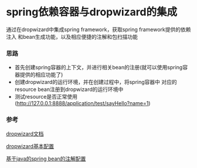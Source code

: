 # spring依赖容器与dropwizard的集成

通过在dropwizard中集成spring framework，获取spring framework提供的依赖注入
和bean生成功能，以及相应便捷的注解和包扫描功能

### 思路

- 首先创建spring容器的上下文，并进行相关bean的注册(就可以使用spring容器提供的相应功能了)
- 创建dropwizard的运行环境，并在创建过程中，将spring容器中
对应的resource bean注册到dropwizard的运行环境中
- 测试resource是否正常使用(http://127.0.0.1:8888/application/test/sayHello?name=1)


### 参考
[dropwizard文档](https://www.dropwizard.io/1.3.5/docs/getting-started.html)

[dropwizard基本配置](https://github.com/dropwizard/dropwizard/blob/master/dropwizard-example/example.yml)

[基于java的spring bean的注解配置](https://docs.spring.io/spring/docs/5.1.1.RELEASE/spring-framework-reference/core.html#beans-java)


